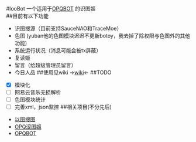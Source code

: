 #IooBot
一个适用于[OPQBOT](https://github.com/OPQBOT/OPQ) 的识图姬  
##目前有以下功能  
- 识图搜源（目前支持SauceNAO和TraceMoe）
- 色图 (yuban他的色图模块迟迟不更新botoy，我去掉了除权限与色图外的其他功能)
- 系统运行状况（消息可能会被tx屏蔽）
- 复读姬
- 留言（给超级管理员留言）
- 今日人品
##使用见wiki
 →[wiki](https://github.com/kitUIN/ioobot/wiki)←
##TODO
- [x] 模块化
- [ ] 网易云音乐无损解析
- [ ] 色图模块统计
- [ ] 完善xml，json监控
##相关项目(不分先后)
- [以图搜图](https://github.com/kitUIN/PicImageSearch)
- [OPQ涩图姬](https://github.com/yuban10703/OPQ-SetuBot)
- [OPQBOT](https://github.com/OPQBOT/OPQ)